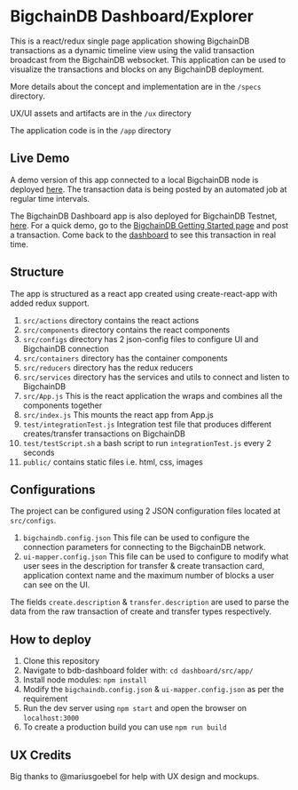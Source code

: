 # BigchainDB Dashboard/Explorer

This is a react/redux single page application showing BigchainDB transactions as a dynamic timeline view using the valid transaction broadcast from the BigchainDB websocket.
This application can be used to visualize the transactions and blocks on any BigchainDB deployment.

More details about the concept and implementation are in the `/specs` directory.

UX/UI assets and artifacts are in the `/ux` directory

The application code is in the `/app` directory

## Live Demo

A demo version of this app connected to a local BigchainDB node is deployed [here](http://explorer-demo.bigchaindb.com/). The transaction data is being posted by an automated job at regular time intervals.

The BigchainDB Dashboard app is also deployed for BigchainDB Testnet, [here](https://bigchaindb-dashboard.azurewebsites.net/). For a quick demo, go to the [BigchainDB Getting Started page](https://www.bigchaindb.com/developers/getstarted/) and post a transaction. Come back to the [dashboard](https://bigchaindb-dashboard.azurewebsites.net/) to see this transaction in real time.

## Structure

The app is structured as a react app created using create-react-app with added redux support.

1. `src/actions` directory contains the react actions
2. `src/components` directory contains the react components
3. `src/configs` directory has 2 json-config files to configure UI and BigchainDB connection
4. `src/containers` directory has the container components
5. `src/reducers` directory has the redux reducers
6. `src/services` directory has the services and utils to connect and listen to BigchainDB
7. `src/App.js` This is the react application the wraps and combines all the components together
8. `src/index.js` This mounts the react app from App.js
9. `test/integrationTest.js` Integration test file that produces different creates/transfer transactions on BigchainDB
10. `test/testScript.sh` a bash script to run `integrationTest.js` every 2 seconds
11. `public/` contains static files i.e. html, css, images

## Configurations

The project can be configured using 2 JSON configuration files located at `src/configs`.

1. `bigchaindb.config.json` This file can be used to configure the connection parameters for connecting to the BigchainDB network.
1. `ui-mapper.config.json` This file can be used to configure to modify what user sees in the description for transfer & create transaction card, application context name and the maximum number of blocks a user can see on the UI.

The fields `create.description` & `transfer.description` are used to parse the data from the raw transaction of create and transfer types respectively.

## How to deploy

1. Clone this repository
2. Navigate to bdb-dashboard folder with: `cd dashboard/src/app/`
3. Install node modules: `npm install`
4. Modify the `bigchaindb.config.json` & `ui-mapper.config.json` as per the requirement
5. Run the dev server using `npm start` and open the browser on `localhost:3000`
6. To create a production build you can use `npm run build`

## UX Credits

Big thanks to @mariusgoebel for help with UX design and mockups.
